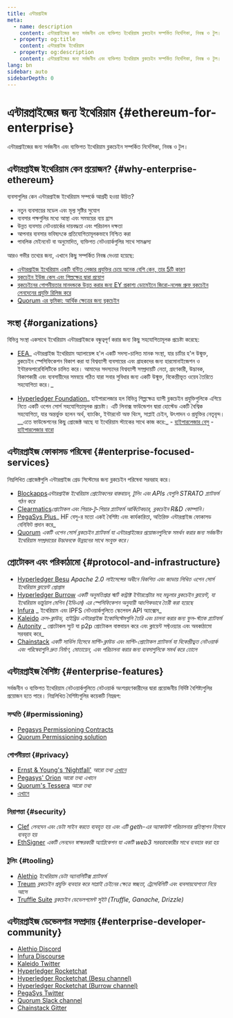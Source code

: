 ```yaml
---
title: এন্টারপ্রাইজ
meta:
  - name: description
    content: এন্টারপ্রাইজের জন্য সর্বজনীন এবং ব্যক্তিগত ইথেরিয়াম ব্লকচেইন সম্পর্কিত নির্দেশিকা, নিবন্ধ ও টুল।
  - property: og:title
    content: এন্টারপ্রাইজ ইথেরিয়াম
  - property: og:description
    content: এন্টারপ্রাইজের জন্য সর্বজনীন এবং ব্যক্তিগত ইথেরিয়াম ব্লকচেইন সম্পর্কিত নির্দেশিকা, নিবন্ধ ও টুল।
lang: bn
sidebar: auto
sidebarDepth: 0
---
```


# এন্টারপ্রাইজের জন্য ইথেরিয়াম {#ethereum-for-enterprise}

<div class="featured">এন্টারপ্রাইজের জন্য সর্বজনীন এবং ব্যক্তিগত ইথেরিয়াম ব্লকচেইন সম্পর্কিত নির্দেশিকা, নিবন্ধ ও টুল।</div>

## এন্টারপ্রাইজ ইথেরিয়াম কেন প্রয়োজন? {#why-enterprise-ethereum}

ব্যবসাগুলির কেন এন্টারপ্রাইজ ইথেরিয়াম সম্পর্কে আগ্রহী হওয়া উচিত?

- নতুন ব্যবসায়ের মডেল এবং মূল্য সৃষ্টির সুযোগ
- ব্যবসার পক্ষগুলির মধ্যে আস্থা এবং সমন্বয়ের ব্যয় হ্রাস
- উন্নত ব্যবসায় নেটওয়ার্কের দায়বদ্ধতা এবং পরিচালন দক্ষতা
- আপনার ব্যবসার ভবিষ্যৎকে প্রতিযোগিতামূলকভাবে নিশ্চিত করা
- পাবলিক মেইননেট বা অনুমোদিত, ব্যক্তিগত নেটওয়ার্কগুলির সাথে সামঞ্জস্য

আরও গভীর তথ্যের জন্য, এখানে কিছু সম্পর্কিত নিবন্ধ দেওয়া হয়েছে:

- [এন্টারপ্রাইজ ইথেরিয়াম একটি বন্টিত লেজার প্রযুক্তির চেয়ে অনেক বেশি কেন, তার 5টি কারণ](https://media.consensys.net/5-reasons-why-enterprise-ethereum-is-so-much-more-than-a-distributed-ledger-technology-c9a89db82cb5)
- [ব্লকচেইন ইউজ কেস এবং শিল্পক্ষেত্র দ্বারা প্রয়োগ](https://media.consensys.net/enterprise-ethereum-blockchain-use-cases-and-applications-by-industry-3914d1210049)
- [ব্লকচেইনের গোপনীয়তার মানদন্ডকে উন্নত করার জন্য EY প্রকাশ্য ডোমেইনে জিরো-নলেজ প্রুফ ব্লকচেইন লেনদেনের প্রযুক্তি রিলিজ করে](https://www.ey.com/en_gl/news/2019/04/ey-releases-zero-knowledge-proof-blockchain-transaction-technology-to-the-public-domain-to-advance-blockchain-privacy-standards)
- [Quorum এর ভূমিকা: আর্থিক ক্ষেত্রের জন্য ব্লকচেইন](https://medium.com/blockchain-at-berkeley/introduction-to-quorum-blockchain-for-the-financial-sector-58813f84e88c)

## সংস্থা {#organizations}

বিভিন্ন সংস্থা একসাথে ইথেরিয়াম এন্টারপ্রাইজকে বন্ধুত্বপূর্ণ করার জন্য কিছু সহযোগিতামূলক প্রচেষ্টা করেছে:

- [EEA](https://entethalliance.org/)_ এন্টারপ্রাইজ ইথেরিয়াম অ্যালায়েন্স হ'ল একটি সদস্য-চালিত মানক সংস্থা, যার চার্টার হ'ল উন্মুক্ত, ব্লকচেইন স্পেসিফিকেশন বিকাশ করা যা বিশ্বব্যাপী ব্যবসায়ের এবং গ্রাহকদের জন্য হারমোনাইজেশন ও ইন্টারঅপারেবিলিটিকে চালিত করে। আমাদের সদস্যদের বিশ্বব্যাপী সম্প্রদায়টি নেতা, গ্রহণকারী, উদ্ভাবক, বিকাশকারী এবং ব্যবসায়ীদের সমন্বয়ে গঠিত যারা সবার সুবিধার জন্য একটি উন্মুক্ত, বিকেন্দ্রীভূত ওয়েব তৈরিতে সহযোগিতা করে।_

- [Hyperledger Foundation](https://hyperledger.org)_ হাইপারলেজার হল বিভিন্ন শিল্পক্ষেত্র ব্যাপী ব্লকচেইন প্রযুক্তিগুলিকে এগিয়ে নিতে একটি ওপেন সোর্স সহযোগিতামূলক প্রচেষ্টা। এটি লিনাক্স ফাউন্ডেশন দ্বারা হোস্টেড একটি বৈশ্বিক সহযোগিতা, যার অন্তর্ভুক্ত হলেন অর্থ, ব্যাংকিং, ইন্টারনেট অফ থিংস, সাপ্লাই চেইন, উৎপাদন ও প্রযুক্তির নেতৃবৃন্দ। \_\_এতে ফাউন্ডেশনের কিছু প্রোজেক্ট আছে যা ইথেরিয়াম স্ট্যাকের সাথে কাজ করে:_ - [হাইপারলেজার বেসু](https://www.hyperledger.org/blog/2019/08/29/announcing-hyperledger-besu) - [হাইপারলেজার বারো](https://www.hyperledger.org/projects/hyperledger-burrow)

## এন্টারপ্রাইজ ফোকাসড পরিষেবা {#enterprise-focused-services}

নিম্নলিখিত প্রোজেক্টগুলি এন্টারপ্রাইজ গ্রেড সিস্টেমের জন্য ব্লকচেইন পরিষেবা সরবরাহ করে।

- [Blockapps](https://blockapps.net/)_এন্টারপ্রাইজ ইথেরিয়াম প্রোটোকলের বাস্তবায়ন, টুলিং এবং APIs যেগুলি STRATO প্ল্যাটফর্ম গঠন করে_
- [Clearmatics](https://www.clearmatics.com/about)_প্রোটোকল এবং পিয়ার-টু-পিয়ার প্ল্যাটফর্ম আর্কিটেকচার, ব্লকচেইন R&D কোম্পানি।_
- [PegaSys Plus](https://pegasys.tech/enterprise/)_ HF বেসু-র মতো একই বৈশিষ্ট্য এবং কার্যকারিতা, অতিরিক্ত এন্টারপ্রাইজ ফোকাসড বেনিফিট প্রদান করে_
- [Quorum](https://www.goquorum.com/) _একটি ওপেন সোর্স ব্লকচেইন প্ল্যাটফর্ম যা এন্টারপ্রাইজের প্রয়োজনগুলিকে সমর্থন করার জন্য সর্বজনীন ইথেরিয়াম সম্প্রদায়ের উদ্ভাবনকে উন্নয়নের সাথে সংযুক্ত করে।_

## প্রোটোকল এবং পরিকাঠামো {#protocol-and-infrastructure}

- [Hyperledger Besu](https://www.hyperledger.org/projects/besu) _Apache 2.0 লাইসেন্সের অধীনে বিকশিত এবং জাভায় লিখিত ওপেন সোর্স ইথেরিয়াম ক্লায়েন্ট প্রোগ্রাম_
- [Hyperledger Burrow](https://www.hyperledger.org/projects/hyperledger-burrow) _একটি অনুমতিপ্রাপ্ত স্মার্ট কন্ট্রাক্ট ইন্টারপ্রেটার সহ মডুলার ব্লকচেইন ক্লায়েন্ট, যা ইথেরিয়াম ভার্চুয়াল মেশিন (ইভিএম) এর স্পেসিফিকেশন অনুযায়ী আংশিকভাবে তৈরী করা হয়েছে_
- [Infura](https://infura.io/) _ ইথেরিয়াম এবং IPFS নেটওয়ার্কগুলিতে স্কেলেবল API অ্যাক্সেস_
- [Kaleido](https://kaleido.io/) _ক্রস-ক্লাউড, হাইব্রিড এন্টারপ্রাইজ ইকোসিস্টেমগুলি তৈরি এবং চালনা করার জন্য ফুল-স্ট্যাক প্ল্যাটফর্ম_
- [Autonity](https://www.clearmatics.com/about/) _ প্রোটোকল স্যুট যা p2p প্রোটোকল বাস্তবায়ন করে এবং ক্লায়েন্ট সফ্টওয়্যার এবং অবকাঠামো সরবরাহ করে_
- [Chainstack](https://chainstack.com/) _একটি সার্ভিস হিসেবে মাল্টি-ক্লাউড এবং মাল্টি-প্রোটোকল প্ল্যাটফর্ম যা বিকেন্দ্রীভুত নেটওয়ার্ক এবং পরিষেবাগুলি দ্রুত নির্মাণ, মোতায়েন, এবং পরিচালনা করার জন্য ব্যবসাগুলিকে সমর্থ করে তোলে_

## এন্টারপ্রাইজ বৈশিষ্ট্য {#enterprise-features}

সর্বজনীন ও ব্যক্তিগত ইথেরিয়াম নেটওয়ার্কগুলিতে নেটওয়ার্ক অংশগ্রহণকারীদের দ্বারা প্রয়োজনীয় নির্দিষ্ট বৈশিষ্ট্যগুলির প্রয়োজন হতে পারে। নিম্নলিখিত বৈশিষ্ট্যগুলির কয়েকটি নিম্নরূপ:

### সম্মতি {#permissioning}

- [Pegasys Permissioning Contracts](https://github.com/PegaSysEng/permissioning-smart-contracts)
- [Quorum Permissioning solution](https://github.com/jpmorganchase/quorum/wiki/Security)

### গোপনীয়তা {#privacy}

- [Ernst & Young's ‘Nightfall'](https://github.com/EYBlockchain/nightfall) _আরো তথ্য [এখানে](https://bravenewcoin.com/insights/ernst-and-young-rolls-out-'nightfall-to-enable-private-transactions-on)_
- [Pegasys' Orion](https://docs.pantheon.pegasys.tech/en/stable/Concepts/Privacy/Privacy-Overview/) _আরো তথ্য এখানে_
- [Quorum's Tessera](https://docs.goquorum.com/en/latest/Privacy/Tessera/Tessera/) _আরো তথ্য_
- [এখানে](https://github.com/jpmorganchase/tessera/wiki/How-Tessera-works)

### নিরাপত্তা {#security}

- [Clef](https://geth.ethereum.org/clef/Overview) _লেনদেন এবং ডেটা সাইন করতে ব্যবহৃত হয় এবং এটি geth-এর অ্যাকাউন্ট পরিচালনার প্রতিস্থাপন হিসাবে ব্যবহৃত হয়_
- [EthSigner](https://gitter.im/PegaSysEng/EthSigner) _একটি লেনদেন স্বাক্ষরকারী অ্যাপ্লিকেশন যা একটি web3 সরবরাহকারীর সাথে ব্যবহার করা হয়_

### টুলিং {#tooling}

- [Alethio](https://aleth.io/) _ইথেরিয়াম ডেটা অ্যানালিটিক্স প্ল্যাটফর্ম_
- [Treum](https://treum.io/) _ব্লকচেইন প্রযুক্তি ব্যবহার করে সাপ্লাই চেইনের ক্ষেত্রে স্বচ্ছতা, ট্রেসেবিলিটি এবং ব্যবসায়যোগ্যতা নিয়ে আসে_
- [Truffle Suite](https://trufflesuite.com) _ব্লকচেইন ডেভেলপমেন্ট সুইট (Truffle, Ganache, Drizzle)_

## এন্টারপ্রাইজ ডেভেলপার সম্প্রদায় {#enterprise-developer-community}

- [Alethio Discord](https://discord.gg/d2t8NuU)
- [Infura Discourse](https://community.infura.io/)
- [Kaleido Twitter](https://twitter.com/Kaleido_io)
- [Hyperledger Rocketchat](https://chat.hyperledger.org/)
- [Hyperledger Rocketchat (Besu channel)](https://chat.hyperledger.org/channel/besu)
- [Hyperledger Rocketchat (Burrow channel)](https://chat.hyperledger.org/channel/burrow)
- [PegaSys Twitter](https://twitter.com/Kaleido_io)
- [Quorum Slack channel](http://bit.ly/quorum-slack)
- [Chainstack Gitter](https://gitter.im/chainstack/Lobby)

